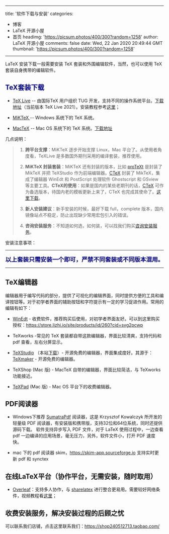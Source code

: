 
---
title: '软件下载与安装'
categories: 
 - 博客
 - LaTeX 开源小屋
 - 首页
headimg: 'https://picsum.photos/400/300?random=1258'
author: LaTeX 开源小屋
comments: false
date: Wed, 22 Jan 2020 20:49:44 GMT
thumbnail: 'https://picsum.photos/400/300?random=1258'
---

<div>   
<p>
                                                        </p><p>LaTeX 安装下载一般需要安装 TeX 套装和外围编辑软件，当然，也可以使用 TeX 套装自身携带的编辑软件。</p><h2><span style="color: rgb(0, 0, 128);">TeX套装下载</span></h2><ul class=" list-paddingleft-2"><li><p><a href="http://tug.org/texlive/" target="_blank">TeX Live</a> -- 由国际TeX 用户组织 TUG 开发，支持不同的操作系统平台。<a href="https://mirrors.ctan.org/systems/texlive/Images/texlive.iso" target="_blank">下载地址</a><span class="md-expand">（当前版本 TeX Live 2021）</span>。安装教程参考<a href="http://www.latexstudio.net/archives/51611.html" target="_blank">这里</a>；</p></li><li><p><a href="https://miktex.org/" target="_blank">MiKTeX </a>-- Windows 系统下的 TeX 系统。</p></li><li><p><a href="http://tug.org/mactex/" target="_blank">MacTeX</a> -- Mac OS 系统下的 TeX 系统。<a href="http://tug.org/cgi-bin/mactex-download/MacTeX.pkg">下载地址</a></p></li></ul><p>几点说明：</p><blockquote><ol class="ul-list list-paddingleft-2"><li><p><span class="md-line md-end-block"><strong>跨平台支撑</strong>：MiKTeX 逐步开始支撑 Linux，Mac 平台了。从使用者角度看，TeXLive 是多数国外期刊采用的编译套装，推荐使用。</span></p></li><li><p><span class="md-line md-end-block"><strong>MiKTeX 封装套装</strong>：MiKTeX 还有封装的版本，比如 <a href="http://tug.org/protext/">proTeXt</a> 是封装了 MikTeX 并把 TeXStudio 作为前端编辑器。<a href="http://www.ctex.org/">CTeX</a> 封装了 MikTeX，集成了编辑器 WinEdt 和 PostScript 处理软件 Ghostscript 和 GSview 等主要工具。</span><strong>CTeX的使用</strong>：如果是国内的某些老期刊的话，<a href="http://mirrors.ustc.edu.cn/ctex/legacy/2.9/CTeX_2.9.2.164_Full.exe" target="_blank">CTeX</a> 可作为备选版本，待国内老的模板更新上来了，CTeX 也完成其使命了。<a href="http://mirrors.ustc.edu.cn/ctex/legacy/2.9/CTeX_2.9.2.164_Full.exe" target="_blank">这里下载</a>。</p></li><li><p><span class="md-line md-end-block md-focus"><strong>新人安装建议</strong>：新手安装的时候，最好下载 full，complete 版本，国内镜像站点不稳定，防止出现缺少常用宏包引入的错误。</span></p></li><li><p><strong>咨询安装服务</strong>：不知道如何选，如何装，可以找我们购买<a href="https://shop240512713.taobao.com/" target="_blank">咨询安装服务</a>。</p></li></ol></blockquote><p>安装注意事项：</p><hr><p style="text-align: center;"><span style="color: rgb(0, 0, 128); font-size: 14pt;"><strong>以上套装只需安装一个即可，严禁不同套装或不同版本混用。</strong></span></p><hr><h2>TeX编辑器</h2><p>编辑器用于编写代码的部分，提供了可视化的编辑界面，同时提供方便的工具和编译按钮等。对于初学者界面的辅助按钮和字符提示有一定的学习促进作用。常用的编辑有如下：</p><ul class="ul-list list-paddingleft-2"><li><p><a href="http://www.winedt.com/" target="_blank">WinEdt</a><span class="md-line md-end-block md-focus"> - 收费软件，推荐购买后使用，对初学者界面友好。可以到这里购买授权：<a href="https://store.lizhi.io/site/products/id/260?cid=svg2pcwp">https://store.lizhi.io/site/products/id/260?cid=svg2pcwp</a> </span></p></li><li><p><span class="md-line md-end-block">TeXworks -常见的 TeX 套装都自带这款编辑器，界面比较清爽，支持代码和 pdf 查看，左右分屏显示。</span></p></li><li><p><span class="md-line md-end-block"><a href="https://www.texstudio.org/" target="_blank">TeXStudio</a> （本站<a href="https://mirrors.tuna.tsinghua.edu.cn/github-release/texstudio-org/texstudio/" target="_blank">下载</a>）</span><span class="md-line md-end-block">- 开源免费的编辑器，界面集成度好。其源于：</span><span class="md-line md-end-block"><a href="http://www.xm1math.net/texmaker/" target="_blank">TeXmaker</a> </span><span class="md-line md-end-block">- 开源免费的编辑器。</span></p></li><li><p><span class="md-line md-end-block">TeXShop (Mac 版) - MacTeX 自带的编辑器，界面比较简洁，与 TeXworks 功能接近。<br></span></p></li><li><p><a href="https://www.texpad.com/" target="_blank">TeXPad</a><span class="md-line md-end-block"> (Mac 版) - Mac OS 平台下的收费编辑器。</span></p></li></ul><h2>PDF阅读器</h2><ul class=" list-paddingleft-2"><li><p>Windows下推荐 <a href="http://www.sumatrapdfreader.org/free-pdf-reader.html" target="_blank">SumatraPdf</a> 阅读器，这是 Krzysztof Kowalczyk 所开发的轻量级 PDF 阅读器，有安装版和携带版，支持32位和64位系统，同时还提供源码下载。 软件支持异步写入 PDF 文件，对于 LaTeX 使用过程中，一边查看 pdf 一边编译的应用场景，毫无压力，另外，软件文件小，打开 PDF 速度快。</p></li><li><p>mac 下的 pdf 阅读器 skim，<a href="https://skim-app.sourceforge.io/" target="_blank">https://skim-app.sourceforge.io</a> 支持实时更新 pdf 和 synctex</p></li></ul><h2 class="md-end-block md-heading">在线LaTeX平台（协作平台，无需安装，随时取用）</h2><ul class=" list-paddingleft-2"><li><p><span class="md-line md-end-block"><a href="https://www.overleaf.com/">Overleaf</a>：支持多人协作，与 <a href="https://www.sharelatex.com/" target="_blank">sharelatex</a> 进行整合更易用。需要较好网络条件，视频教程看<a href="https://item.taobao.com/item.htm?spm=a1z10.1-c.w4004-3473795048.2.237fb29cn0f4YW&id=43823508044" target="_blank">这里</a>；</span></p></li></ul><h2>收费安装服务，解决安装过程的后顾之忧</h2><p>可以联系我们店铺，点击这里联系我们：<a href="https://shop240512713.taobao.com/" target="_blank">https://shop240512713.taobao.com/</a> </p>                        <p></p>
                        <!-- E 正文 -->
                      
</div>
            